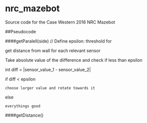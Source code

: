 # nrc_mazebot

Source code for the Case Western 2016 NRC Mazebot

##Pseudocode

####getParalell(side)
// Define epsilon: threshold for 

get distance from wall for each relevant sensor

Take absolute value of the diifference and check if less than epsilon

int diff = |sensor_value_1 - sensor_value_2|

if diff < epsilon

    choose larger value and rotate towards it

else 

    everythings good


####getDistance()